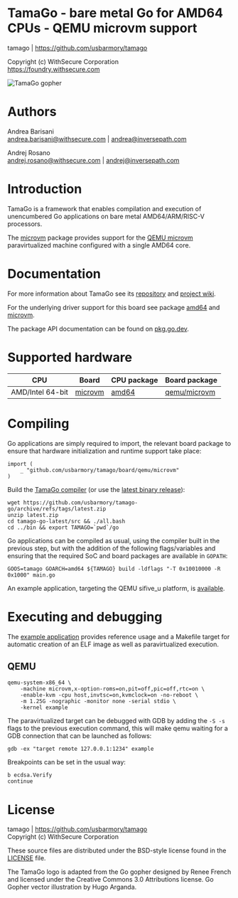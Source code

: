 TamaGo - bare metal Go for AMD64 CPUs - QEMU microvm support
============================================================

tamago | https://github.com/usbarmory/tamago  

Copyright (c) WithSecure Corporation  
https://foundry.withsecure.com

![TamaGo gopher](https://github.com/usbarmory/tamago/wiki/images/tamago.svg?sanitize=true)

Authors
=======

Andrea Barisani  
andrea.barisani@withsecure.com | andrea@inversepath.com  

Andrej Rosano  
andrej.rosano@withsecure.com   | andrej@inversepath.com  

Introduction
============

TamaGo is a framework that enables compilation and execution of unencumbered Go
applications on bare metal AMD64/ARM/RISC-V processors.

The [microvm](https://github.com/usbarmory/tamago/tree/master/board/qemu/microvm)
package provides support for the [QEMU microvm](https://www.qemu.org/docs/master/system/i386/microvm.html)
paravirtualized machine configured with a single AMD64 core.

Documentation
=============

For more information about TamaGo see its
[repository](https://github.com/usbarmory/tamago) and
[project wiki](https://github.com/usbarmory/tamago/wiki).

For the underlying driver support for this board see package
[amd64](https://github.com/usbarmory/tamago/tree/master/amd64) and
[microvm](https://github.com/usbarmory/tamago/tree/master/board/qemu/microvm).

The package API documentation can be found on
[pkg.go.dev](https://pkg.go.dev/github.com/usbarmory/tamago).

Supported hardware
==================

| CPU              | Board                                                                | CPU package                                                    | Board package                                                                      |
|------------------|----------------------------------------------------------------------|----------------------------------------------------------------|------------------------------------------------------------------------------------|
| AMD/Intel 64-bit | [microvm](https://www.qemu.org/docs/master/system/i386/microvm.html) | [amd64](https://github.com/usbarmory/tamago/tree/master/amd64) | [qemu/microvm](https://github.com/usbarmory/tamago/tree/master/board/qemu/microvm) |

Compiling
=========

Go applications are simply required to import, the relevant board package to
ensure that hardware initialization and runtime support take place:

```golang
import (
	_ "github.com/usbarmory/tamago/board/qemu/microvm"
)
```

Build the [TamaGo compiler](https://github.com/usbarmory/tamago-go)
(or use the [latest binary release](https://github.com/usbarmory/tamago-go/releases/latest)):

```
wget https://github.com/usbarmory/tamago-go/archive/refs/tags/latest.zip
unzip latest.zip
cd tamago-go-latest/src && ./all.bash
cd ../bin && export TAMAGO=`pwd`/go
```

Go applications can be compiled as usual, using the compiler built in the
previous step, but with the addition of the following flags/variables and
ensuring that the required SoC and board packages are available in `GOPATH`:

```
GOOS=tamago GOARCH=amd64 ${TAMAGO} build -ldflags "-T 0x10010000 -R 0x1000" main.go
```

An example application, targeting the QEMU sifive_u platform,
is [available](https://github.com/usbarmory/tamago-example).

Executing and debugging
=======================

The [example application](https://github.com/usbarmory/tamago-example) provides
reference usage and a Makefile target for automatic creation of an ELF image as
well as paravirtualized execution.

QEMU
----

```
qemu-system-x86_64 \
	-machine microvm,x-option-roms=on,pit=off,pic=off,rtc=on \
	-enable-kvm -cpu host,invtsc=on,kvmclock=on -no-reboot \
	-m 1.25G -nographic -monitor none -serial stdio \
	-kernel example
```

The paravirtualized target can be debugged with GDB by adding the `-S -s` flags
to the previous execution command, this will make qemu waiting for a GDB
connection that can be launched as follows:

```
gdb -ex "target remote 127.0.0.1:1234" example
```

Breakpoints can be set in the usual way:

```
b ecdsa.Verify
continue
```

License
=======

tamago | https://github.com/usbarmory/tamago  
Copyright (c) WithSecure Corporation

These source files are distributed under the BSD-style license found in the
[LICENSE](https://github.com/usbarmory/tamago/blob/master/LICENSE) file.

The TamaGo logo is adapted from the Go gopher designed by Renee French and
licensed under the Creative Commons 3.0 Attributions license. Go Gopher vector
illustration by Hugo Arganda.
